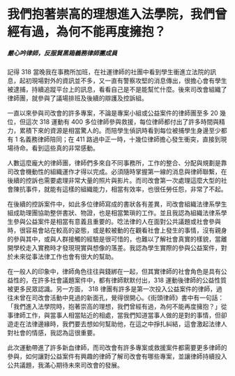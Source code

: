 # 我們抱著崇高的理想進入法學院，我們曾經有過，為何不能再度擁抱？

##### 嚴心吟律師，反服貿黑箱義務律師團成員

記得 318 當晚我在事務所加班，在社運律師的社團中看到學生衝進立法院的訊息，起初現場對外的資訊並不多，又一直有警察攻堅的消息傳出，很擔心會有學生被逮捕，持續追蹤平台上的訊息，看看自己是不是能幫忙什麼。後來司改會組織了律師團，就參與了議場排班及後續的辯護及控訴組。

一直以來參與司改會的許多專案，不論是專案小組或公益案件的律師團至多 20 幾位，但這次 318 運動有 400 多位律師參與救援，每位律師都付出了許多時間與精力，累積下來的資源是相當驚人的。而陪學生偵訊時看到每位被捕學生身邊至少都有 1 名義務律師陪同；在 411 路過中正一時，十幾位律師擔心發生衝突，直接到現場待命。看到這些真的非常感動。

人數這麼龐大的律師團，律師們多來自不同事務所，工作的整合、分配與規劃是靠司改會機動性的組織運作才得以完成。必須隨時掌握第一線的消息與律師聯繫，在後續的控訴也需要處理非常大量的照片與影片。而司改會第一次處理這麼大型的社會陳抗事件，就能有這樣的組織能力，相當有效率，也很任勞任怨，非常了不起。

在後續的控訴案件中，如此多位律師寫成的書狀各有差異，司改會組織法律系學生組成助理團協助整併書狀、物證，也是相當繁瑣的工作。並且我認為組織法律系學生參與公益案件是相當有意義且重要的。唸法律的人在面對公共議題或社會參與時，很容易會站在較高的姿態，或是較被動的在觀看社會上發生的事情，沒有親身的參與其中，或與人群接觸的經驗是很可惜的，也難以了解社會真實的樣貌，當離開學校走入實務時才發現現實與想像的落差。我認為學生實際的參與公益案件，對於未來從事法律工作也會有很大的幫助。

在一般人的印象中，律師角色往往與錢綁在一起，但其實律師的社會角色是具有公益性的，在許多社會議題案件中，都有律師默默付出，318 運動後律師的公益性質被更多民眾認識。另一方面， 318 律團有許多是第一次投入公益案件的律師，過往未曾在司改會活動中見過的新面孔，覺得很開心。《街頭律師》書中有一句話：「我們進入法學院時，抱著崇高的理想，我們曾經有過，為何不能再度擁抱？」從事律師工作，與當事人相當貼近的相處，當我們知道當事人做的是對的事情，但卻遊走在法律邊緣時，我們要去想如何幫助他，在這之中掙扎糾結，這會激起法律人對社會的情感，我認為這很重要。

此次運動帶進了許多新血律師，而司改會有許多專案或救援案件都需要更多律師的參與，如何讓對公益案件有興趣的律師了解司改會有哪些專案，並讓律師持續投入公共議題，我滿心期待未來司改會的發展。
